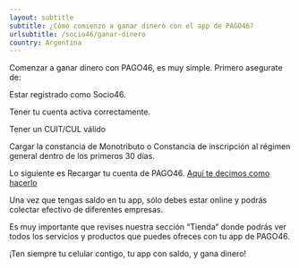 ```yaml
---
layout: subtitle
subtitle: ¿Cómo comienzo a ganar dinero con el app de PAGO46?
urlsubtitle: /socio46/ganar-dinero
country: Argentina
---
```

Comenzar a ganar dinero con PAGO46, es muy simple. Primero asegurate de: 

Estar registrado como Socio46.

Tener tu cuenta activa correctamente.

Tener un CUIT/CUL válido

Cargar la constancia de Monotributo o Constancia de inscripción al régimen general dentro de los  primeros 30 días.

Lo siguiente es Recargar tu cuenta de PAGO46. [Aquí te decimos como hacerlo](https://pago46.com/conoce-como-siempre-tener-saldo-en-tu-cuenta-de-pago46/)

Una vez que tengas saldo en tu app, sólo debes estar online y podrás colectar efectivo de diferentes empresas.

Es muy importante que revises nuestra sección “Tienda“ donde podrás ver todos los servicios y productos que puedes ofreces con tu app de PAGO46.

¡Ten siempre tu celular contigo, tu app con saldo, y gana dinero!